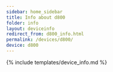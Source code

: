 ```yaml
---
sidebar: home_sidebar
title: Info about d800
folder: info
layout: deviceinfo
redirect_from: d800_info.html
permalink: /devices/d800/
device: d800
---
```

{% include templates/device_info.md %}
